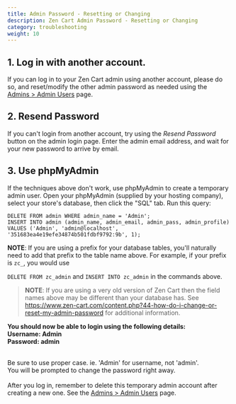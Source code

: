 ```yaml
---
title: Admin Password - Resetting or Changing
description: Zen Cart Admin Password - Resetting or Changing
category: troubleshooting
weight: 10
---
```


## 1. Log in with another account. 
If you can log in to your Zen Cart admin using another account,  please do so, and reset/modify the other admin password as needed using the [Admins > Admin Users](/user/admin_pages/admins/admin_users/) page.

## 2. Resend Password 
If you can't login from another account, try using the *Resend Password* button on the admin login page. 
Enter the admin email address, and wait for your new password to arrive by email. 

## 3. Use phpMyAdmin 
If the techniques above don't work, use phpMyAdmin to create a 
temporary admin user. 
Open your phpMyAdmin (supplied by your hosting company), select your store's database, then click the "SQL" tab.  Run this query: 

```
DELETE FROM admin WHERE admin_name = 'Admin'; 
INSERT INTO admin (admin_name, admin_email, admin_pass, admin_profile) 
VALUES ('Admin', 'admin@localhost', '351683ea4e19efe34874b501fdbf9792:9b', 1);
```

**NOTE**: If you are using a prefix for your database tables, you'll naturally need to add that prefix to the table name above.  For example, if your prefix is `zc_`, you would use 

`DELETE FROM zc_admin` and `INSERT INTO zc_admin` in the commands above. 

> **NOTE**: If you are using a very old version of Zen Cart then the field names above may be different than your database has. See https://www.zen-cart.com/content.php?44-how-do-i-change-or-reset-my-admin-password for additional information.

<b>You should now be able to login using the following details: <br>
</b><b>Username: Admin<br>
 Password: admin </b><br><br />

Be sure to use proper case. ie. 'Admin' for username, not 'admin'. <br>
You will be prompted to change the password right away.<br>
<br>
After you log in, remember to delete this temporary admin account after creating a new one. See the [Admins > Admin Users](/user/admin_pages/admins/admin_users/) page.
